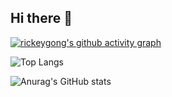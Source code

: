 ## Hi there 👋

<!--
**rickeygong/rickeygong** is a ✨ _special_ ✨ repository because its `README.md` (this file) appears on your GitHub profile.

Here are some ideas to get you started:

- 🔭 I’m currently working on ...
- 🌱 I’m currently learning ...
- 👯 I’m looking to collaborate on ...
- 🤔 I’m looking for help with ...
- 💬 Ask me about ...
- 📫 How to reach me: ...
- 😄 Pronouns: ...
- ⚡ Fun fact: ...
-->

<!-- 参考文档：www.cnblogs.com/PeterJXL/p/18437094 -->

<!-- 打字特效 调试：https://readme-typing-svg.demolab.com/demo/ -->
<!-- ![Typing SVG](https://readme-typing-svg.demolab.com/?lines=测试测试测试测试测试) -->

<!-- GitHub 连续打卡 https://github.com/DenverCoder1/github-readme-streak-stats -->
<!-- ![GitHub Streak](https://streak-stats.demolab.com/?user=rickeygong&theme=dark) -->

<!-- GitHub 活动统计图 -->
[![rickeygong's github activity graph](https://github-readme-activity-graph.vercel.app/graph?username=rickeygong&theme=github)](https://github.com/ashutosh00710/github-readme-activity-graph)

<!-- GitHub 统计卡片 -->
![Top Langs](https://github-readme-stats.vercel.app/api/top-langs/?username=rickeygong)

<!-- GitHub 使用语言统计 -->
![Anurag's GitHub stats](https://github-readme-stats.vercel.app/api?username=rickeygong)



<!-- GitHub 访客徽章(无法显示) -->
<!-- ![visitors](https://visitor-badge.glitch.me/badge?page_id=rickeygong&left_color=green&right_color=red) -->



